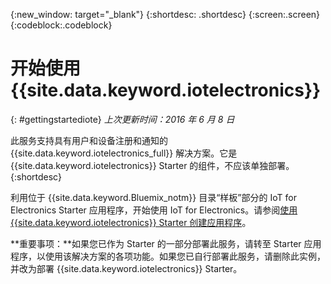 {:new_window: target="_blank"}
{:shortdesc: .shortdesc}
{:screen:.screen}
{:codeblock:.codeblock}


# 开始使用 {{site.data.keyword.iotelectronics}}
{: #gettingstartediote}
*上次更新时间：2016 年 6 月 8 日*

此服务支持具有用户和设备注册和通知的 {{site.data.keyword.iotelectronics_full}} 解决方案。它是 {{site.data.keyword.iotelectronics}} Starter 的组件，不应该单独部署。
{:shortdesc}

利用位于 {{site.data.keyword.Bluemix_notm}} 目录“样板”部分的 IoT for Electronics Starter 应用程序，开始使用 IoT for Electronics。请参阅[使用 {{site.data.keyword.iotelectronics}} Starter 创建应用程序](../../starters/IoTElectronics/index.html)。

**重要事项：**如果您已作为 Starter 的一部分部署此服务，请转至 Starter 应用程序，以使用该解决方案的各项功能。如果您已自行部署此服务，请删除此实例，并改为部署 {{site.data.keyword.iotelectronics}} Starter。
